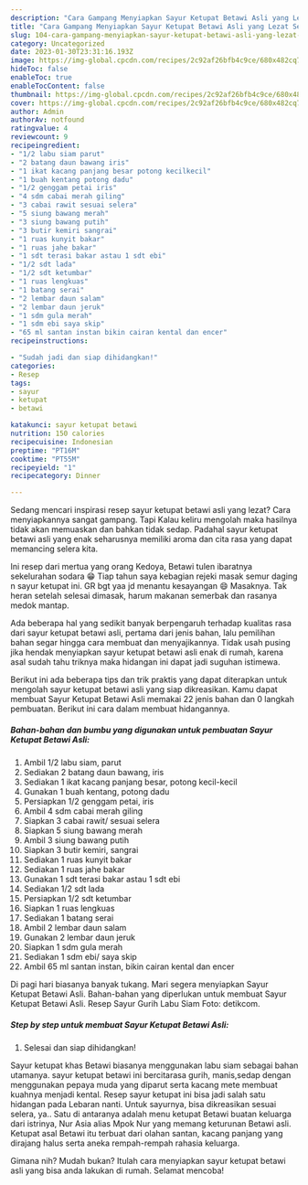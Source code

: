 ```yaml
---
description: "Cara Gampang Menyiapkan Sayur Ketupat Betawi Asli yang Lezat Sekali, Buat Buka Puasa}"
title: "Cara Gampang Menyiapkan Sayur Ketupat Betawi Asli yang Lezat Sekali, Buat Buka Puasa}"
slug: 104-cara-gampang-menyiapkan-sayur-ketupat-betawi-asli-yang-lezat-sekali-buat-buka-puasa
category: Uncategorized
date: 2023-01-30T23:31:16.193Z
image: https://img-global.cpcdn.com/recipes/2c92af26bfb4c9ce/680x482cq70/sayur-ketupat-betawi-asli-foto-resep-utama.jpg
hideToc: false
enableToc: true
enableTocContent: false
thumbnail: https://img-global.cpcdn.com/recipes/2c92af26bfb4c9ce/680x482cq70/sayur-ketupat-betawi-asli-foto-resep-utama.jpg
cover: https://img-global.cpcdn.com/recipes/2c92af26bfb4c9ce/680x482cq70/sayur-ketupat-betawi-asli-foto-resep-utama.jpg
author: Admin
authorAv: notfound
ratingvalue: 4
reviewcount: 9
recipeingredient:
- "1/2 labu siam parut"
- "2 batang daun bawang iris"
- "1 ikat kacang panjang besar potong kecilkecil"
- "1 buah kentang potong dadu"
- "1/2 genggam petai iris"
- "4 sdm cabai merah giling"
- "3 cabai rawit sesuai selera"
- "5 siung bawang merah"
- "3 siung bawang putih"
- "3 butir kemiri sangrai"
- "1 ruas kunyit bakar"
- "1 ruas jahe bakar"
- "1 sdt terasi bakar astau 1 sdt ebi"
- "1/2 sdt lada"
- "1/2 sdt ketumbar"
- "1 ruas lengkuas"
- "1 batang serai"
- "2 lembar daun salam"
- "2 lembar daun jeruk"
- "1 sdm gula merah"
- "1 sdm ebi saya skip"
- "65 ml santan instan bikin cairan kental dan encer"
recipeinstructions:

- "Sudah jadi dan siap dihidangkan!"
categories:
- Resep
tags:
- sayur
- ketupat
- betawi

katakunci: sayur ketupat betawi 
nutrition: 150 calories
recipecuisine: Indonesian
preptime: "PT16M"
cooktime: "PT55M"
recipeyield: "1"
recipecategory: Dinner

---
```



Sedang mencari inspirasi resep sayur ketupat betawi asli yang lezat? Cara menyiapkannya sangat gampang. Tapi Kalau keliru mengolah maka hasilnya tidak akan memuaskan dan bahkan tidak sedap. Padahal sayur ketupat betawi asli yang enak seharusnya memiliki aroma dan cita rasa yang dapat memancing selera kita.


Ini resep dari mertua yang orang Kedoya, Betawi tulen ibaratnya sekelurahan sodara 😁 Tiap tahun saya kebagian rejeki masak semur daging n sayur ketupat ini. GR bgt yaa jd menantu kesayangan 😄 Masaknya. Tak heran setelah selesai dimasak, harum makanan semerbak dan rasanya medok mantap.

Ada beberapa hal yang sedikit banyak berpengaruh terhadap kualitas rasa dari sayur ketupat betawi asli, pertama dari jenis bahan, lalu pemilihan bahan segar hingga cara membuat dan menyajikannya. Tidak usah pusing jika hendak menyiapkan sayur ketupat betawi asli enak di rumah, karena asal sudah tahu triknya maka hidangan ini dapat jadi suguhan istimewa.


Berikut ini ada beberapa tips dan trik praktis yang dapat diterapkan untuk mengolah sayur ketupat betawi asli yang siap dikreasikan. Kamu dapat membuat Sayur Ketupat Betawi Asli memakai 22 jenis bahan dan 0 langkah pembuatan. Berikut ini cara dalam membuat hidangannya.

<!--inarticleads1-->

##### Bahan-bahan dan bumbu yang digunakan untuk pembuatan Sayur Ketupat Betawi Asli:

1. Ambil 1/2 labu siam, parut
1. Sediakan 2 batang daun bawang, iris
1. Sediakan 1 ikat kacang panjang besar, potong kecil-kecil
1. Gunakan 1 buah kentang, potong dadu
1. Persiapkan 1/2 genggam petai, iris
1. Ambil 4 sdm cabai merah giling
1. Siapkan 3 cabai rawit/ sesuai selera
1. Siapkan 5 siung bawang merah
1. Ambil 3 siung bawang putih
1. Siapkan 3 butir kemiri, sangrai
1. Sediakan 1 ruas kunyit bakar
1. Sediakan 1 ruas jahe bakar
1. Gunakan 1 sdt terasi bakar astau 1 sdt ebi
1. Sediakan 1/2 sdt lada
1. Persiapkan 1/2 sdt ketumbar
1. Siapkan 1 ruas lengkuas
1. Sediakan 1 batang serai
1. Ambil 2 lembar daun salam
1. Gunakan 2 lembar daun jeruk
1. Siapkan 1 sdm gula merah
1. Sediakan 1 sdm ebi/ saya skip
1. Ambil 65 ml santan instan, bikin cairan kental dan encer


Di pagi hari biasanya banyak tukang. Mari segera menyiapkan Sayur Ketupat Betawi Asli. Bahan-bahan yang diperlukan untuk membuat Sayur Ketupat Betawi Asli. Resep Sayur Gurih Labu Siam Foto: detikcom. 

<!--inarticleads2-->

##### Step by step untuk membuat Sayur Ketupat Betawi Asli:


1. Selesai dan siap dihidangkan!

Sayur ketupat khas Betawi biasanya menggunakan labu siam sebagai bahan utamanya. sayur ketupat betawi ini bercitarasa gurih, manis,sedap dengan menggunakan pepaya muda yang diparut serta kacang mete membuat kuahnya menjadi kental. Resep sayur ketupat ini bisa jadi salah satu hidangan pada Lebaran nanti. Untuk sayurnya, bisa dikreasikan sesuai selera, ya.. Satu di antaranya adalah menu ketupat Betawi buatan keluarga dari istrinya, Nur Asia alias Mpok Nur yang memang keturunan Betawi asli. Ketupat asal Betawi itu terbuat dari olahan santan, kacang panjang yang dirajang halus serta aneka rempah-rempah rahasia keluarga. 

Gimana nih? Mudah bukan? Itulah cara menyiapkan sayur ketupat betawi asli yang bisa anda lakukan di rumah. Selamat mencoba!
